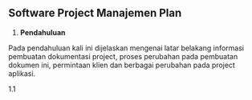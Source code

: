 ## **Software Project Manajemen Plan**

1. **Pendahuluan**

Pada pendahuluan kali ini dijelaskan mengenai latar belakang informasi  pembuatan dokumentasi project, proses perubahan pada pembuatan dokumen ini, permintaan klien dan berbagai perubahan pada project aplikasi.

1.1 



